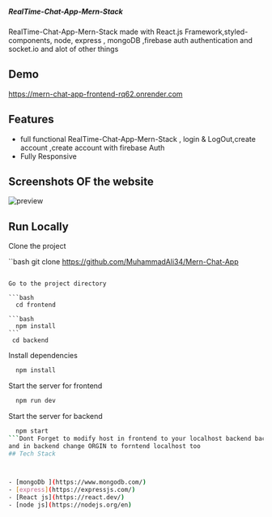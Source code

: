 ##### RealTime-Chat-App-Mern-Stack

RealTime-Chat-App-Mern-Stack made with React.js Framework,styled-components, node, express , mongoDB ,firebase auth authentication and socket.io and alot of other things

## Demo

https://mern-chat-app-frontend-rq62.onrender.com

## Features

- full functional RealTime-Chat-App-Mern-Stack , login & LogOut,create account ,create account with firebase Auth
- Fully Responsive

## Screenshots OF the website

![preview](https://github.com/MuhammadAli34/Fashion-Shop/assets/107616847/5c8417f1-15a7-4621-a90a-d2acff1961f1)

## Run Locally

Clone the project

``bash
git clone https://github.com/MuhammadAli34/Mern-Chat-App

````

Go to the project directory

```bash
  cd frontend

```bash
  npm install
```
 cd backend
````

Install dependencies

```bash
  npm install
```

Start the server for frontend

```bash
  npm run dev
```

Start the server for backend

````bash
  npm start
```Dont Forget to modify host in frontend to your localhost backend backend
and in backend change ORGIN to forntend localhost too
## Tech Stack



- [mongoDb ](https://www.mongodb.com/)
- [express](https://expressjs.com/)
- [React js](https://react.dev/)
- [node js](https://nodejs.org/en)
````
